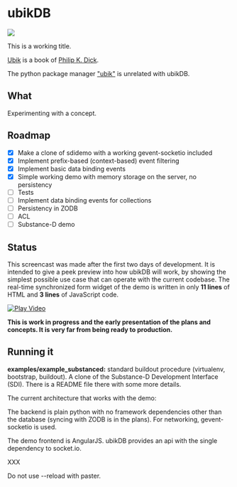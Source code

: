 
# ubikDB #

![](https://dl.dropboxusercontent.com/u/16162405/ubik-banner-1920.png)

This is a working title.

[Ubik](http://www.amazon.com/Ubik-Philip-K-Dick/dp/0547572298) is a book
of [Philip K. Dick](http://en.wikipedia.org/wiki/Philip_K._Dick).

The python package manager ["ubik"](https://pypi.python.org/pypi/ubik) is
unrelated with ubikDB.

## What ##

Experimenting with a concept.

## Roadmap ##

- [X] Make a clone of sdidemo with a working gevent-socketio included
- [X] Implement prefix-based (context-based) event filtering
- [X] Implement basic data binding events
- [X] Simple working demo with memory storage on the server, no persistency
- [ ] Tests
- [ ] Implement data binding events for collections
- [ ] Persistency in ZODB
- [ ] ACL
- [ ] Substance-D demo

## Status ##

This screencast was made after the first two days of development. 
It is intended to give a peek preview into how ubikDB will work, by showing
the simplest possible use case that can operate with the current codebase.
The  real-time synchronized form widget of the demo is
written in only **11 lines** of HTML and **3 lines** of JavaScript code. 

[![Play Video](https://dl.dropboxusercontent.com/u/16162405/ubikDB_0__starting_up.png)]( http://vimeo.com/reebalazs/ubikdb-0)

**This is work in progress and the early presentation of the plans and concepts.
It is very far from being ready to production.**

## Running it ##

**examples/example_substanced:** standard buildout procedure (virtualenv, 
bootstrap, buildout). A clone of the Substance-D Development Interface (SDI).
There is a README file there with some more details.

The current architecture that works with the demo:

The backend is plain python with no framework dependencies other than the database
(syncing with ZODB is in the plans). For networking, gevent-socketio is used.

The demo frontend is AngularJS. ubikDB provides an api with the single dependency
to socket.io.

XXX

Do not use --reload with paster.
